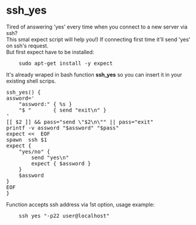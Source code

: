 # ssh_yes

Tired of answering 'yes' every time when you connect to a new server via ssh?<br>
This smal expect script will help you!) If connecting first time it'll send 'yes' on ssh's request.<br>
But first expect have to be installed:<br>

<pre>
    sudo apt-get install -y expect
</pre>

It's already wraped in bash function <b>ssh_yes</b> so you can insert it in your existing shell scrips.<br>

<pre>
ssh_yes() {
assword='
    "assword:" { %s }
    "$ "       { send "exit\n" }
'
[[ $2 ]] && pass="send \"$2\n\"" || pass="exit"
printf -v assword "$assword" "$pass"
expect <<  EOF
spawn  ssh $1
expect {
    "yes/no" {
        send "yes\n"
        expect { $assword }
    }
    $assword
}
EOF
}
</pre>

Function accepts ssh address via 1st option, usage example:<br>

<pre>
    ssh_yes "-p22 user@localhost"
</pre>

